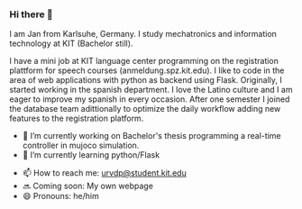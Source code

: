 ### Hi there 👋
I am Jan from Karlsuhe, Germany. I study mechatronics and information technology at KIT (Bachelor still).

I have a mini job at KIT language center programming on the registration plattform for speech courses (anmeldung.spz.kit.edu).
I like to code in the area of web applications with python as backend using Flask.
Originally, I started working in the spanish department. I love the Latino culture and I am eager to improve my spanish in every occasion.
After one semester I joined the database team adittionally to optimize the daily workflow adding new features to the registration platform.

- 🔭 I’m currently working on Bachelor's thesis programming a real-time controller in mujoco simulation.
- 🌱 I’m currently learning python/Flask
<!--
- 👯 I’m looking to collaborate on ...
- 🤔 I’m looking for help with ...
- 💬 Ask me about ...
- ⚡ Fun fact: ...
-->
- 📫 How to reach me: urvdp@student.kit.edu
- 🔜 Coming soon: My own webpage
- 😄 Pronouns: he/him


